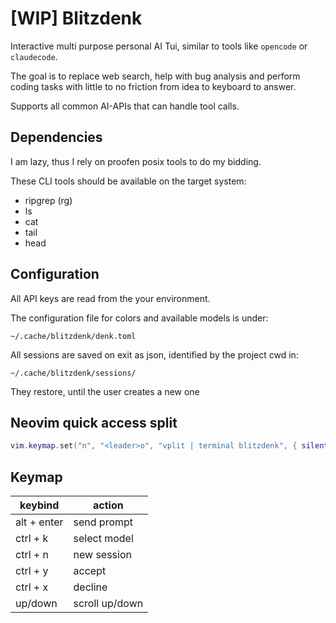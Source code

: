 # [WIP] Blitzdenk

Interactive multi purpose personal AI Tui, similar to tools like `opencode` or `claudecode`.

The goal is to replace web search, help with bug analysis and perform coding tasks with little to
no friction from idea to keyboard to answer.

Supports all common AI-APIs that can handle tool calls.

## Dependencies

I am lazy, thus I rely on proofen posix tools to do my bidding.

These CLI tools should be available on the target system:

- ripgrep (rg)
- ls
- cat
- tail
- head

## Configuration

All API keys are read from the your environment.

The configuration file for colors and available models is under:

`~/.cache/blitzdenk/denk.toml`

All sessions are saved on exit as json, identified by the project cwd in:

`~/.cache/blitzdenk/sessions/`

They restore, until the user creates a new one

## Neovim quick access split

```lua
vim.keymap.set("n", "<leader>o", "vplit | terminal blitzdenk", { silent = true });
```

## Keymap

| keybind     | action         |
| ----------- | -------------- |
| alt + enter | send prompt    |
| ctrl + k    | select model   |
| ctrl + n    | new session    |
| ctrl + y    | accept         |
| ctrl + x    | decline        |
| up/down     | scroll up/down |
